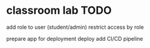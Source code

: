 # classroom lab TODO

add role to user (student/admin)
restrict access by role

prepare app for deployment
deploy
add CI/CD pipeline


